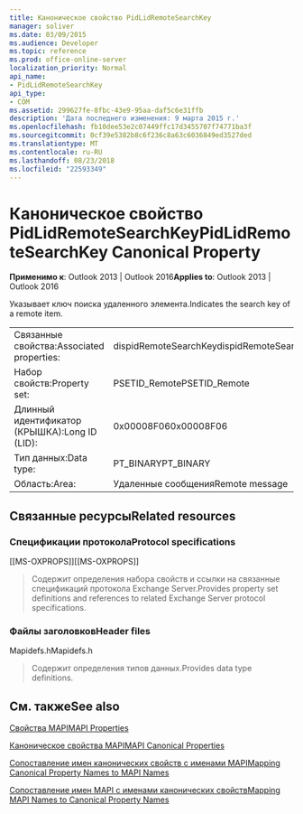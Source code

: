 ```yaml
---
title: Каноническое свойство PidLidRemoteSearchKey
manager: soliver
ms.date: 03/09/2015
ms.audience: Developer
ms.topic: reference
ms.prod: office-online-server
localization_priority: Normal
api_name:
- PidLidRemoteSearchKey
api_type:
- COM
ms.assetid: 299627fe-8fbc-43e9-95aa-daf5c6e31ffb
description: 'Дата последнего изменения: 9 марта 2015 г.'
ms.openlocfilehash: fb10dee53e2c07449ffc17d3455707f74771ba3f
ms.sourcegitcommit: 0cf39e5382b8c6f236c8a63c6036849ed3527ded
ms.translationtype: MT
ms.contentlocale: ru-RU
ms.lasthandoff: 08/23/2018
ms.locfileid: "22593349"
---
```

# <a name="pidlidremotesearchkey-canonical-property"></a><span data-ttu-id="cf566-103">Каноническое свойство PidLidRemoteSearchKey</span><span class="sxs-lookup"><span data-stu-id="cf566-103">PidLidRemoteSearchKey Canonical Property</span></span>

  
  
<span data-ttu-id="cf566-104">**Применимо к**: Outlook 2013 | Outlook 2016</span><span class="sxs-lookup"><span data-stu-id="cf566-104">**Applies to**: Outlook 2013 | Outlook 2016</span></span> 
  
<span data-ttu-id="cf566-105">Указывает ключ поиска удаленного элемента.</span><span class="sxs-lookup"><span data-stu-id="cf566-105">Indicates the search key of a remote item.</span></span>
  
|||
|:-----|:-----|
|<span data-ttu-id="cf566-106">Связанные свойства:</span><span class="sxs-lookup"><span data-stu-id="cf566-106">Associated properties:</span></span>  <br/> |<span data-ttu-id="cf566-107">dispidRemoteSearchKey</span><span class="sxs-lookup"><span data-stu-id="cf566-107">dispidRemoteSearchKey</span></span>  <br/> |
|<span data-ttu-id="cf566-108">Набор свойств:</span><span class="sxs-lookup"><span data-stu-id="cf566-108">Property set:</span></span>  <br/> |<span data-ttu-id="cf566-109">PSETID_Remote</span><span class="sxs-lookup"><span data-stu-id="cf566-109">PSETID_Remote</span></span>  <br/> |
|<span data-ttu-id="cf566-110">Длинный идентификатор (КРЫШКА):</span><span class="sxs-lookup"><span data-stu-id="cf566-110">Long ID (LID):</span></span>  <br/> |<span data-ttu-id="cf566-111">0x00008F06</span><span class="sxs-lookup"><span data-stu-id="cf566-111">0x00008F06</span></span>  <br/> |
|<span data-ttu-id="cf566-112">Тип данных:</span><span class="sxs-lookup"><span data-stu-id="cf566-112">Data type:</span></span>  <br/> |<span data-ttu-id="cf566-113">PT_BINARY</span><span class="sxs-lookup"><span data-stu-id="cf566-113">PT_BINARY</span></span>  <br/> |
|<span data-ttu-id="cf566-114">Область:</span><span class="sxs-lookup"><span data-stu-id="cf566-114">Area:</span></span>  <br/> |<span data-ttu-id="cf566-115">Удаленные сообщения</span><span class="sxs-lookup"><span data-stu-id="cf566-115">Remote message</span></span>  <br/> |
   
## <a name="related-resources"></a><span data-ttu-id="cf566-116">Связанные ресурсы</span><span class="sxs-lookup"><span data-stu-id="cf566-116">Related resources</span></span>

### <a name="protocol-specifications"></a><span data-ttu-id="cf566-117">Спецификации протокола</span><span class="sxs-lookup"><span data-stu-id="cf566-117">Protocol specifications</span></span>

<span data-ttu-id="cf566-118">[[MS-OXPROPS]]</span><span class="sxs-lookup"><span data-stu-id="cf566-118">[[MS-OXPROPS]]</span></span> 
  
> <span data-ttu-id="cf566-119">Содержит определения набора свойств и ссылки на связанные спецификаций протокола Exchange Server.</span><span class="sxs-lookup"><span data-stu-id="cf566-119">Provides property set definitions and references to related Exchange Server protocol specifications.</span></span>
    
### <a name="header-files"></a><span data-ttu-id="cf566-120">Файлы заголовков</span><span class="sxs-lookup"><span data-stu-id="cf566-120">Header files</span></span>

<span data-ttu-id="cf566-121">Mapidefs.h</span><span class="sxs-lookup"><span data-stu-id="cf566-121">Mapidefs.h</span></span>
  
> <span data-ttu-id="cf566-122">Содержит определения типов данных.</span><span class="sxs-lookup"><span data-stu-id="cf566-122">Provides data type definitions.</span></span>
    
## <a name="see-also"></a><span data-ttu-id="cf566-123">См. также</span><span class="sxs-lookup"><span data-stu-id="cf566-123">See also</span></span>



[<span data-ttu-id="cf566-124">Свойства MAPI</span><span class="sxs-lookup"><span data-stu-id="cf566-124">MAPI Properties</span></span>](mapi-properties.md)
  
[<span data-ttu-id="cf566-125">Каноническое свойства MAPI</span><span class="sxs-lookup"><span data-stu-id="cf566-125">MAPI Canonical Properties</span></span>](mapi-canonical-properties.md)
  
[<span data-ttu-id="cf566-126">Сопоставление имен канонических свойств с именами MAPI</span><span class="sxs-lookup"><span data-stu-id="cf566-126">Mapping Canonical Property Names to MAPI Names</span></span>](mapping-canonical-property-names-to-mapi-names.md)
  
[<span data-ttu-id="cf566-127">Сопоставление имен MAPI с именами канонических свойств</span><span class="sxs-lookup"><span data-stu-id="cf566-127">Mapping MAPI Names to Canonical Property Names</span></span>](mapping-mapi-names-to-canonical-property-names.md)

